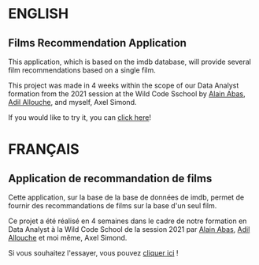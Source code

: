 # ENGLISH
## Films Recommendation Application

This application, which is based on the imdb database, will provide several film recommendations based on a single film.

This project was made in 4 weeks within the scope of our Data Analyst formation from the 2021 session at the Wild Code Sschool by [Alain Abas](https://github.com/alainhabas "Alain Habas"), [Adil Allouche](https://github.com/Adil-Allouche "Adil Allouche"), and myself, Axel Simond.

If you would like to try it, you can [click here](https://share.streamlit.io/dinoxel/film_reco_app/main_code.py "click me!")!

# FRANÇAIS
## Application de recommandation de films

Cette application, sur la base de la base de données de imdb, permet de fournir des recommandations de films sur la base d'un seul film.

Ce projet a été réalisé en 4 semaines dans le cadre de notre formation en Data Analyst à la Wild Code School de la session 2021 par [Alain Abas](https://github.com/alainhabas "Alain Habas"), [Adil Allouche](https://github.com/Adil-Allouche "Adil Allouche") et moi même, Axel Simond.

Si vous souhaitez l'essayer, vous pouvez [cliquer ici](https://share.streamlit.io/dinoxel/film_reco_app/main_code.py "cliquez-moi !") !
